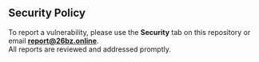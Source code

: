 ## Security Policy

To report a vulnerability, please use the **Security** tab on this repository or email **report@26bz.online**.  
All reports are reviewed and addressed promptly.